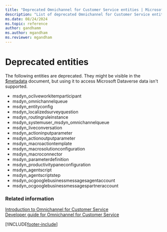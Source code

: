 ```yaml
---
title: "Deprecated Omnichannel for Customer Service entities | Microsoft Docs"
description: "List of deprecated Omnichannel for Customer Service entities"
ms.date: 08/24/2024
ms.topic: reference
author: gandhamm
ms.author: mgandham
ms.reviewer: mgandham
---
```

# Deprecated entities



The following entities are deprecated. They might be visible in the [$metadata](/power-apps/developer/data-platform/webapi/web-api-service-documents#csdl-metadata-document) document, but using it to access Microsoft Dataverse data isn't supported.

- msdyn_ocliveworkitemparticipant
- msdyn_omnichannelqueue
- msdyn_entityconfig
- msdyn_localizedsurveyquestion
- msdyn_routingruleinstance
- msdyn_systemuser_msdyn_omnichannelqueue
- msdyn_liveconversation 
- msdyn_actioninputparameter
- msdyn_actionoutputparameter
- msdyn_macroactiontemplate
- msdyn_macrosolutionconfiguration
- msdyn_macroconnector
- msdyn_parameterdefinition
- msdyn_productivitypaneconfiguration
- msdyn_agentscript
- msdyn_agentscriptstep
- msdyn_ocgooglebusinessmessagesagentaccount
- msdyn_ocgooglebusinessmessagespartneraccount


### Related information

[Introduction to Omnichannel for Customer Service](../../../implement/introduction-omnichannel.md)<br />
[Developer guide for Omnichannel for Customer Service](../../omnichannel-developer.md)


[!INCLUDE[footer-include](../../../../includes/footer-banner.md)]

